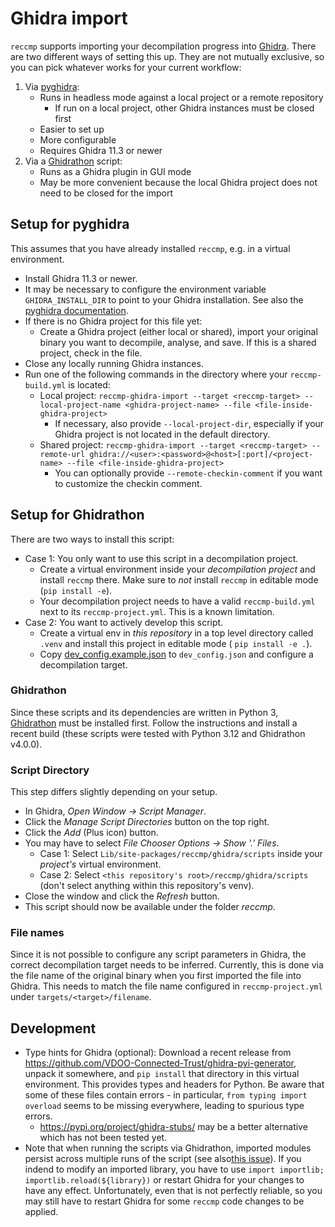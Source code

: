 # Ghidra import

`reccmp` supports importing your decompilation progress into [Ghidra](https://github.com/NationalSecurityAgency/ghidra). There are two different ways of setting this up. They are not mutually exclusive, so you can pick whatever works for your current workflow:

1. Via [pyghidra](https://pypi.org/project/pyghidra/):
    - Runs in headless mode against a local project or a remote repository
      - If run on a local project, other Ghidra instances must be closed first
    - Easier to set up
    - More configurable
    - Requires Ghidra 11.3 or newer
2. Via a [Ghidrathon](https://github.com/mandiant/Ghidrathon) script:
    - Runs as a Ghidra plugin in GUI mode
    - May be more convenient because the local Ghidra project does not need to be closed for the import

## Setup for pyghidra

This assumes that you have already installed `reccmp`, e.g. in a virtual environment.

- Install Ghidra 11.3 or newer.
- It may be necessary to configure the environment variable `GHIDRA_INSTALL_DIR` to point to your Ghidra installation. See also the [pyghidra documentation](https://pypi.org/project/pyghidra/).
- If there is no Ghidra project for this file yet:
  - Create a Ghidra project (either local or shared), import your original binary you want to decompile, analyse, and save. If this is a shared project, check in the file.
- Close any locally running Ghidra instances.
- Run one of the following commands in the directory where your `reccmp-build.yml` is located:
  - Local project: `reccmp-ghidra-import --target <reccmp-target> --local-project-name <ghidra-project-name> --file <file-inside-ghidra-project>`
    - If necessary, also provide `--local-project-dir`, especially if your Ghidra project is not located in the default directory.
  - Shared project: `reccmp-ghidra-import --target <reccmp-target> --remote-url ghidra://<user>:<password>@<host>[:port]/<project-name> --file <file-inside-ghidra-project>`
    - You can optionally provide `--remote-checkin-comment` if you want to customize the checkin comment.

## Setup for Ghidrathon

There are two ways to install this script:

- Case 1: You only want to use this script in a decompilation project.
  - Create a virtual environment inside your _decompilation project_ and install `reccmp` there. Make sure to _not_ install `reccmp` in editable mode (`pip install -e`).
  - Your decompilation project needs to have a valid `reccmp-build.yml` next to its `reccmp-project.yml`. This is a known limitation.
- Case 2: You want to actively develop this script.
  - Create a virtual env in _this repository_ in a top level directory called `.venv` and install this project in editable mode ( `pip install -e .`).
  - Copy [dev_config.example.json](./dev_config.example.json) to `dev_config.json` and configure a decompilation target.

### Ghidrathon

Since these scripts and its dependencies are written in Python 3, [Ghidrathon](https://github.com/mandiant/Ghidrathon) must be installed first. Follow the instructions and install a recent build (these scripts were tested with Python 3.12 and Ghidrathon v4.0.0).

### Script Directory

This step differs slightly depending on your setup.

- In Ghidra, _Open Window -> Script Manager_.
- Click the _Manage Script Directories_ button on the top right.
- Click the _Add_ (Plus icon) button.
- You may have to select _File Chooser Options -> Show '.' Files_.
  - Case 1: Select `Lib/site-packages/reccmp/ghidra/scripts` inside your _project's_ virtual environment.
  - Case 2: Select `<this repository's root>/reccmp/ghidra/scripts` (don't select anything within this repository's venv).
- Close the window and click the _Refresh_ button.
- This script should now be available under the folder _reccmp_.

### File names

Since it is not possible to configure any script parameters in Ghidra, the correct decompilation target needs to be inferred. Currently, this is done via the file name of the original binary when you first imported the file into Ghidra. This needs to match the file name configured in `reccmp-project.yml` under `targets/<target>/filename`.

## Development

- Type hints for Ghidra (optional): Download a recent release from <https://github.com/VDOO-Connected-Trust/ghidra-pyi-generator>,
    unpack it somewhere, and `pip install` that directory in this virtual environment. This provides types and headers for Python.
    Be aware that some of these files contain errors - in particular, `from typing import overload` seems to be missing everywhere, leading to spurious type errors.
  - <https://pypi.org/project/ghidra-stubs/> may be a better alternative which has not been tested yet.
- Note that when running the scripts via Ghidrathon, imported modules persist across multiple runs of the script (see also[this issue](https://github.com/mandiant/Ghidrathon/issues/103)).
    If you indend to modify an imported library, you have to use `import importlib; importlib.reload(${library})` or restart Ghidra for your changes to have any effect. Unfortunately, even that is not perfectly reliable, so you may still have to restart Ghidra for some `reccmp` code changes to be applied.
